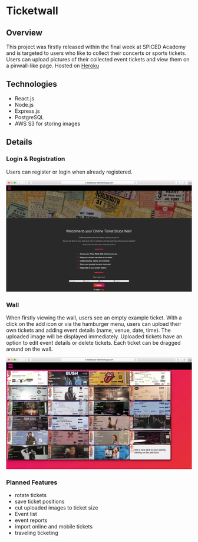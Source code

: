 # Ticketwall

## Overview
This project was firstly released within the final week at SPICED Academy and is targeted to users who like to collect their concerts or sports tickets.
Users can upload pictures of their collected event tickets and view them on a pinwall-like page.
Hosted on [Heroku](https://ticketwall.herokuapp.com/)

## Technologies
- React.js
- Node.js
- Express.js
- PostgreSQL
- AWS S3  for storing images


## Details

### Login & Registration

Users can register or login when already registered.

<img src="screenshot-landingpage.jpg" alt="login page">


### Wall
When firstly viewing the wall, users see an empty example ticket. With a click on the add icon or via the hamburger menu, users can upload their own tickets and adding event details (name, venue, date, time). The uploaded image will be displayed immediately.
Uploaded tickets have an option to edit event details or delete tickets.
Each ticket can be dragged around on the wall.

<img src="screenshot-wall.jpg" alt="Wall with Tickets">


### Planned Features
- rotate tickets
- save ticket positions
- cut uploaded images to ticket size
- Event list
- event reports
- import online and mobile tickets
- traveling ticketing
